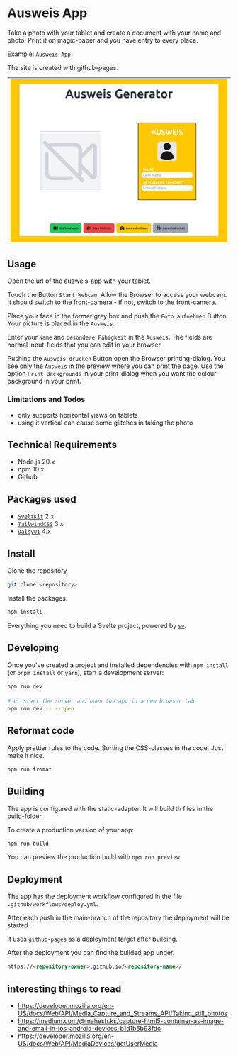 # Ausweis App

Take a photo with your tablet and create a document with your name and photo.
Print it on magic-paper and you have entry to every place.

Example: [`Ausweis App`](https://cabi.github.io/ausweis-app/)

The site is created with github-pages.

<div align="center">

| <img src=".repo/images/ausweis-app.png" width="500px"/> |
| ------------------------------------------------ |

</div>

## Usage

Open the url of the ausweis-app with your tablet.

Touch the Button `Start Webcam`. Allow the Browser to access your webcam. It should switch to the front-camera - if not, switch to the front-camera.

Place your face in the former grey box and push the `Foto aufnehmen` Button. Your picture is placed in the `Ausweis`.

Enter your `Name` and `besondere Fähigkeit` in the `Ausweis`. The fields are normal input-fields that you can edit in your browser.

Pushing the `Ausweis drucken` Button open the Browser printing-dialog. You see only the `Ausweis` in the preview where you can print the page. Use the option `Print Backgrounds` in your print-dialog when you want the colour background in your print.

### Limitations and Todos
- only supports horizontal views on tablets
- using it vertical can cause some glitches in taking the photo

## Technical Requirements
- Node.js 20.x
- npm 10.x
- Github

## Packages used
- [`SveltKit`](https://sveltekit.io/) 2.x
- [`TailwindCSS`](https://tailwindcss.com/) 3.x
- [`DaisyUI`](https://daisyui.com/) 4.x

## Install

Clone the repository

```bash
git clone <repository>
```

Install the packages.

```bash
npm install
```


Everything you need to build a Svelte project, powered by [`sv`](https://github.com/sveltejs/cli).


## Developing

Once you've created a project and installed dependencies with `npm install` (or `pnpm install` or `yarn`), start a development server:

```bash
npm run dev

# or start the server and open the app in a new browser tab
npm run dev -- --open
```

## Reformat code

Apply prettier rules to the code. Sorting the CSS-classes in the code.
Just make it nice.

```bash
npm run fromat

```

## Building

The app is configured with the static-adapter. It will build th files in the build-folder.

To create a production version of your app:

```bash
npm run build
```

You can preview the production build with `npm run preview`.

## Deployment

The app has the deployment workflow configured in the file `.github/workflows/deploy.yml`.

After each push in the main-branch of the repository the deployment will be started.

It uses [`github-pages`](https://pages.github.com/) as a deployment target after building.

After the deployment you can find the builded app under.

```html
https://<repository-owner>.github.io/<repository-name>/
```

## interesting things to read

- https://developer.mozilla.org/en-US/docs/Web/API/Media_Capture_and_Streams_API/Taking_still_photos
- https://medium.com/@mahesh.ks/capture-html5-container-as-image-and-email-in-ios-android-devices-b1d1b5b93fdc
- https://developer.mozilla.org/en-US/docs/Web/API/MediaDevices/getUserMedia
